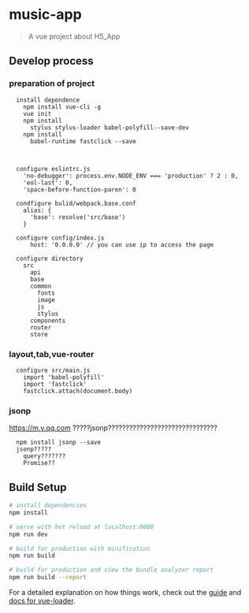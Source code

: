 # music-app

> A vue project about H5_App

## Develop process

###  preparation of project

```
  install dependence
    npm install vue-cli -g
    vue init
    npm install
      stylus stylus-loader babel-polyfill--save-dev
    npm install
      babel-runtime fastclick --save



  configure eslintrc.js
    'no-debugger': process.env.NODE_ENV === 'production' ? 2 : 0,
    'eol-last': 0,
    'space-before-function-paren': 0

  condfigure bulid/webpack.base.conf
    alias: {
      'base': resolve('src/base')
    }

  configure config/index.js
      host: '0.0.0.0' // you can use ip to access the page

  configure directory
    src
      api
      base
      common
        fonts
        image
        js
        stylus
      components
      router
      store
```

### layout,tab,vue-router

```
  configure src/main.js
    import 'babel-polyfill'
    import 'fastclick'
    fastclick.attach(document.body)

```

### jsonp

https://m.y.qq.com
?????jsonp???????????????????????????????

```
  npm install jsonp --save
  jsonp?????
    query???????
    Promise??

```





## Build Setup

``` bash
# install dependencies
npm install

# serve with hot reload at localhost:8080
npm run dev

# build for production with minification
npm run build

# build for production and view the bundle analyzer report
npm run build --report
```

For a detailed explanation on how things work, check out the [guide](http://vuejs-templates.github.io/webpack/) and [docs for vue-loader](http://vuejs.github.io/vue-loader).
